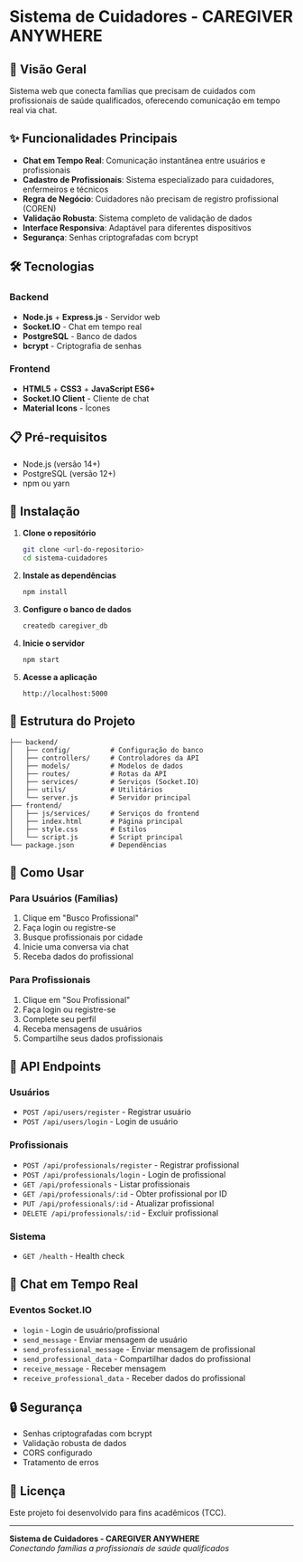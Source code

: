 # Sistema de Cuidadores - CAREGIVER ANYWHERE

## 🚀 Visão Geral

Sistema web que conecta famílias que precisam de cuidados com profissionais de saúde qualificados, oferecendo comunicação em tempo real via chat.

## ✨ Funcionalidades Principais

- **Chat em Tempo Real**: Comunicação instantânea entre usuários e profissionais
- **Cadastro de Profissionais**: Sistema especializado para cuidadores, enfermeiros e técnicos
- **Regra de Negócio**: Cuidadores não precisam de registro profissional (COREN)
- **Validação Robusta**: Sistema completo de validação de dados
- **Interface Responsiva**: Adaptável para diferentes dispositivos
- **Segurança**: Senhas criptografadas com bcrypt

## 🛠️ Tecnologias

### Backend
- **Node.js** + **Express.js** - Servidor web
- **Socket.IO** - Chat em tempo real
- **PostgreSQL** - Banco de dados
- **bcrypt** - Criptografia de senhas

### Frontend
- **HTML5** + **CSS3** + **JavaScript ES6+**
- **Socket.IO Client** - Cliente de chat
- **Material Icons** - Ícones

## 📋 Pré-requisitos

- Node.js (versão 14+)
- PostgreSQL (versão 12+)
- npm ou yarn

## 🔧 Instalação

1. **Clone o repositório**
   ```bash
   git clone <url-do-repositorio>
   cd sistema-cuidadores
   ```

2. **Instale as dependências**
   ```bash
   npm install
   ```

3. **Configure o banco de dados**
   ```bash
   createdb caregiver_db
   ```

4. **Inicie o servidor**
   ```bash
   npm start
   ```

5. **Acesse a aplicação**
   ```
   http://localhost:5000
   ```

## 📁 Estrutura do Projeto

```
├── backend/
│   ├── config/          # Configuração do banco
│   ├── controllers/     # Controladores da API
│   ├── models/          # Modelos de dados
│   ├── routes/          # Rotas da API
│   ├── services/        # Serviços (Socket.IO)
│   ├── utils/           # Utilitários
│   └── server.js        # Servidor principal
├── frontend/
│   ├── js/services/     # Serviços do frontend
│   ├── index.html       # Página principal
│   ├── style.css        # Estilos
│   └── script.js        # Script principal
└── package.json         # Dependências
```

## 🚀 Como Usar

### Para Usuários (Famílias)
1. Clique em "Busco Profissional"
2. Faça login ou registre-se
3. Busque profissionais por cidade
4. Inicie uma conversa via chat
5. Receba dados do profissional

### Para Profissionais
1. Clique em "Sou Profissional"
2. Faça login ou registre-se
3. Complete seu perfil
4. Receba mensagens de usuários
5. Compartilhe seus dados profissionais

## 🔗 API Endpoints

### Usuários
- `POST /api/users/register` - Registrar usuário
- `POST /api/users/login` - Login de usuário

### Profissionais
- `POST /api/professionals/register` - Registrar profissional
- `POST /api/professionals/login` - Login de profissional
- `GET /api/professionals` - Listar profissionais
- `GET /api/professionals/:id` - Obter profissional por ID
- `PUT /api/professionals/:id` - Atualizar profissional
- `DELETE /api/professionals/:id` - Excluir profissional

### Sistema
- `GET /health` - Health check

## 💬 Chat em Tempo Real

### Eventos Socket.IO
- `login` - Login de usuário/profissional
- `send_message` - Enviar mensagem de usuário
- `send_professional_message` - Enviar mensagem de profissional
- `send_professional_data` - Compartilhar dados do profissional
- `receive_message` - Receber mensagem
- `receive_professional_data` - Receber dados do profissional

## 🔒 Segurança

- Senhas criptografadas com bcrypt
- Validação robusta de dados
- CORS configurado
- Tratamento de erros

## 📝 Licença

Este projeto foi desenvolvido para fins acadêmicos (TCC).

---

**Sistema de Cuidadores - CAREGIVER ANYWHERE**  
*Conectando famílias a profissionais de saúde qualificados*